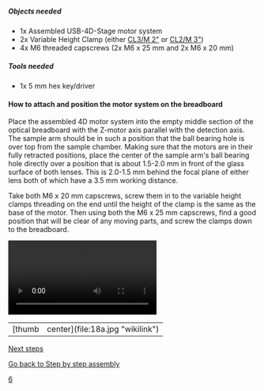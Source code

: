 ##### Objects needed

  - 1x Assembled USB-4D-Stage motor system
  - 2x Variable Height Clamp (either
    [CL3/M 2"](http://www.thorlabs.de/thorProduct.cfm?partNumber=CL3/M)
    or
    [CL2/M 3"](http://www.thorlabs.de/thorProduct.cfm?partNumber=CL2/M))
  - 4x M6 threaded capscrews (2x M6 x 25 mm and 2x M6 x 20 mm)

##### Tools needed

  - 1x 5 mm hex key/driver

#### How to attach and position the motor system on the breadboard

Place the assembled 4D motor system into the empty middle section of the
optical breadboard with the Z-motor axis parallel with the detection
axis. The sample arm should be in such a position that the ball bearing
hole is over top from the sample chamber. Making sure that the motors
are in their fully retracted positions, place the center of the sample
arm's ball bearing hole directly over a position that is about 1.5-2.0
mm in front of the glass surface of both lenses. This is 2.0-1.5 mm
behind the focal plane of either lens both of which have a 3.5 mm
working distance.

Take both M6 x 20 mm capscrews, screw them in to the variable height
clamps threading on the end until the height of the clamp is the same as
the base of the motor. Then using both the M6 x 25 mm capscrews, find a
good position that will be clear of any moving parts, and screw the
clamps down to the breadboard.

![Installation\_4D-Motors.ogv](Installation_4D-Motors.ogv
"Installation_4D-Motors.ogv")

|                                         |                                             |
| --------------------------------------- | ------------------------------------------- |
| [thumb|center](file:18a.jpg "wikilink") | [thumb|center](file:Real_18.jpg "wikilink") |

[Next steps](Install_cables_and_connect_computer "wikilink")

[Go back to Step by step assembly](Step_by_step_assembly "wikilink")

[6](Category:Assembly "wikilink")
